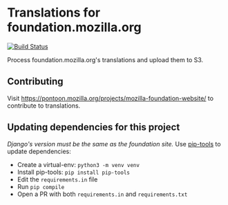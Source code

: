 # Translations for foundation.mozilla.org

[![Build Status](https://travis-ci.org/mozilla-l10n/fomo-l10n.svg?branch=master)](https://travis-ci.org/mozilla-l10n/fomo-l10n)

Process foundation.mozilla.org's translations and upload them to S3.

## Contributing
Visit https://pontoon.mozilla.org/projects/mozilla-foundation-website/ to contribute to translations.

## Updating dependencies for this project
*Django's version must be the same as the foundation site.*
Use [pip-tools](https://github.com/jazzband/pip-tools) to update dependencies:
- Create a virtual-env: `python3 -m venv venv `
- Install pip-tools: `pip install pip-tools`
- Edit the `requirements.in` file
- Run `pip compile`
- Open a PR with both `requirements.in` and `requirements.txt`
